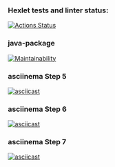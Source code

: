 ### Hexlet tests and linter status:
[![Actions Status](https://github.com/Alina-Zhdanova/java-project-61/actions/workflows/hexlet-check.yml/badge.svg)](https://github.com/Alina-Zhdanova/java-project-61/actions)

### java-package
[![Maintainability](https://api.codeclimate.com/v1/badges/226ea1e275fc09d192d4/maintainability)](https://codeclimate.com/github/Alina-Zhdanova/java-project-61/maintainability)

### asciinema Step 5
[![asciicast](https://asciinema.org/a/ew8kb7V8N5bY1787zhG8OMKE0.svg)](https://asciinema.org/a/ew8kb7V8N5bY1787zhG8OMKE0)

### asciinema Step 6
[![asciicast](https://asciinema.org/a/YjwPyZQEuJ6xLtz1VZMPIZ2p1.svg)](https://asciinema.org/a/YjwPyZQEuJ6xLtz1VZMPIZ2p1)

### asciinema Step 7
[![asciicast](https://asciinema.org/a/4DeUGmwTCWNCcC594HkDfjZGH.svg)](https://asciinema.org/a/4DeUGmwTCWNCcC594HkDfjZGH)